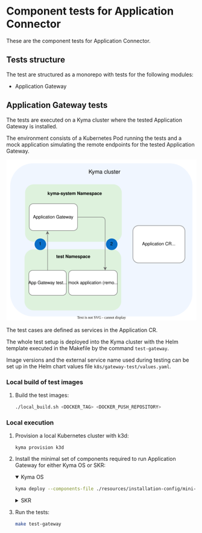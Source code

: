 # Component tests for Application Connector

These are the component tests for Application Connector.

## Tests structure

The test are structured as a monorepo with tests for the following modules:
- Application Gateway

## Application Gateway tests

The tests are executed on a Kyma cluster where the tested Application Gateway is installed.

The environment consists of a Kubernetes Pod running the tests and a mock application simulating the remote endpoints for the tested Application Gateway.

![Application Gateway tests architecture](./assets/app-gateway-tests-architecture.svg)

The test cases are defined as services in the Application CR.

The whole test setup is deployed into the Kyma cluster with the Helm template executed in the Makefile by the command `test-gateway`.

Image versions and the external service name used during testing can be set up in the Helm chart values file `k8s/gateway-test/values.yaml`.

### Local build of test images

<!-- To build the test images locally, perform these steps: -->

1. Build the test images:
   ```bash
   ./local_build.sh <DOCKER_TAG> <DOCKER_PUSH_REPOSITORY>
   ```

### Local execution

<!-- To run the tests locally, perform these steps: -->

1. Provision a local Kubernetes cluster with k3d:

   ```shell
   kyma provision k3d
   ```

2. Install the minimal set of components required to run Application Gateway for either Kyma OS or SKR:

   <div tabs name="Kyma flavor" group="minimal-kyma-installation">
      <details open>
      <summary label="OS">
      Kyma OS
      </summary>

   ```bash
   kyma deploy --components-file ./resources/installation-config/mini-kyma-os.yaml
   ```
      </details>
      <details>
      <summary label="SKR">
      SKR
      </summary>

   ```bash
   kyma deploy --components-file ./resources/installation-config/mini-kyma-skr.yaml 
   ```
      </details>
   </div>

3. Run the tests:

   ```bash
   make test-gateway
   ```
